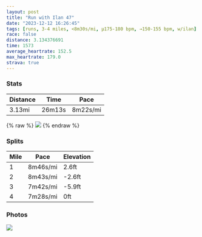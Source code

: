 ```yaml
---
layout: post
title: "Run with Ilan 47"
date: "2023-12-12 16:26:45"
tags: [runs, 3-4 miles, <8m30s/mi, μ175-180 bpm, →150-155 bpm, w/ilan]
race: false
distance: 3.134376691
time: 1573
average_heartrate: 152.5
max_heartrate: 179.0
strava: true
---
```


### Stats

| Distance | Time | Pace |
|----------|------|------|
|3.13mi|26m13s|8m22s/mi|

{% raw %}
<img src='https://maps.googleapis.com/maps/api/staticmap?maptype=roadmap&path=enc:kjwwFbvsbMNBG`@QBQRQX?RGd@A`@GJERAn@HFv@O~@?F@HXKXg@xBIlAKDGPIh@N?RVH@LO\YN?NLPbAHJHTBr@AbBDDH?z@ET@@J?FO`@Kn@K^Sf@SZSb@Qv@?d@If@Ul@I`@Ul@Oj@q@lBBJj@Jt@Xb@\BJd@\z@ZL`@nB|@HJ^Rh@^pAhAXL|@VLLDHTp@dAL~@h@d@LDBh@Gb@FFDnA`@d@Jb@P`@NDHRLh@ETBhAKp@?\DRAf@H\JbAf@TGZa@b@IV?XFXA?qAXy@p@Ib@O^EX@`AIV[TQXR\Bb@GLIf@@d@FRRVF^?XJL?TI|@i@TG\Nd@`@l@Zf@^d@dAZNb@NPBd@UzA[p@c@XNHNLt@bA|AfC^\HN@?C?Ce@Bs@G}AWyAKw@]y@k@YYc@MiALKA]?g@Pi@COG[Ey@m@eAcAg@Yc@Ii@Q}@Im@UGF]Oe@E}@HuBe@O?]P_@vCSj@GDg@HgA\WNKP_@\YAu@g@SIw@KkAAmCTsDqAm@KgA_@g@Kc@OiA[IGQI]]Yc@IEm@Ok@]a@_@UKmA{@_@]e@[}DwBsCsBm@[{@i@kAcAIE\N`@TRZ\NtA`A`@Pf@d@TL&key=AIzaSyC1MId7bFpkLXNAaYhBSTb8jLyiSqzbDtM&size=800x800&markers=color:yellow|label:S|40.75702,-73.99794&markers=color:green|label:F|40.75658999999997,-74.00561000000002'>
{% endraw %}

### Splits

| Mile | Pace | Elevation |
|------|------|-----------|
|1|8m46s/mi|2.6ft|
|2|8m43s/mi|-2.6ft|
|3|7m42s/mi|-5.9ft|
|4|7m28s/mi|0ft|

### Photos
<img src='https://dgtzuqphqg23d.cloudfront.net/u-Im6oocMBJjML6w9khPnFMU3HTRQEVsyIG9R8Kg4Vw-768x576.jpg'>
